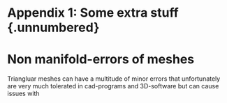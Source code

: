 # Appendix 1: Some extra stuff {.unnumbered}

<!-- 
This could be a list of papers by the author for example 
-->

# Non manifold-errors of meshes

Triangluar meshes can have a multitude of minor errors that unfortunately are very much tolerated in cad-programs and 3D-software but can cause issues with 



